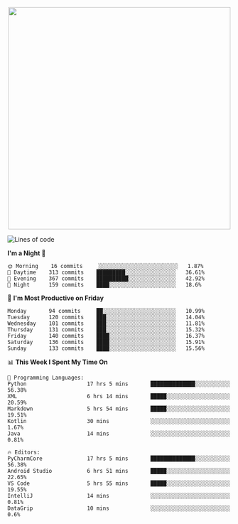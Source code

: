 <!--

[![Hits](https://hits.seeyoufarm.com/api/count/incr/badge.svg?url=https%3A%2F%2Fgithub.com/sangm1n)](https://hits.seeyoufarm.com) 
[![Repos Badge](https://badges.pufler.dev/repos/sangm1n)](https://badges.pufler.dev)
[![Github Badge](http://img.shields.io/badge/-github-black?style=flat-square&logo=github&logoColor=white&link=https:https://github.com/sangm1n/)](https://github.com/sangm1n/)
[![Netlify Badge](https://img.shields.io/badge/-TIL-00C7B7?style=flat-square&logo=Netlify&logoColor=white&link=https://sangminlog.netlify.com)](https://sangminlog.netlify.com)
[![Hugo Badge](https://img.shields.io/badge/-techblog-FF4088?style=flat-square&logo=Hugo&logoColor=white&link=https://sangm1n.github.io)](https://sangm1n.github.io)
[![Mail Badge](http://img.shields.io/badge/-mail-D14836?style=flat-square&logo=Gmail&logoColor=white&link=mailto:dltkd96als@naver.com)](mailto:dltkd96als@naver.com/)

![Lines of code](https://img.shields.io/badge/From%20Hello%20World%20I%27ve%20Written-3.9%20million%20lines%20of%20code-blue)
-->

<!--  -->

<p align="center">
  <a href="https://sangm1n.github.io/">
    <img src="https://user-images.githubusercontent.com/46131688/100516133-08bf3880-31c5-11eb-97ce-0548a7b3a35a.png" width="500">
  </a>
</p>

<!--START_SECTION:waka-->
![Lines of code](https://img.shields.io/badge/From%20Hello%20World%20I%27ve%20Written-5.5%20million%20lines%20of%20code-blue)

**I'm a Night 🦉** 

```text
🌞 Morning    16 commits     ░░░░░░░░░░░░░░░░░░░░░░░░░   1.87% 
🌆 Daytime    313 commits    █████████░░░░░░░░░░░░░░░░   36.61% 
🌃 Evening    367 commits    ██████████░░░░░░░░░░░░░░░   42.92% 
🌙 Night      159 commits    ████░░░░░░░░░░░░░░░░░░░░░   18.6%

```
📅 **I'm Most Productive on Friday** 

```text
Monday       94 commits     ██░░░░░░░░░░░░░░░░░░░░░░░   10.99% 
Tuesday      120 commits    ███░░░░░░░░░░░░░░░░░░░░░░   14.04% 
Wednesday    101 commits    ███░░░░░░░░░░░░░░░░░░░░░░   11.81% 
Thursday     131 commits    ███░░░░░░░░░░░░░░░░░░░░░░   15.32% 
Friday       140 commits    ████░░░░░░░░░░░░░░░░░░░░░   16.37% 
Saturday     136 commits    ████░░░░░░░░░░░░░░░░░░░░░   15.91% 
Sunday       133 commits    ████░░░░░░░░░░░░░░░░░░░░░   15.56%

```


📊 **This Week I Spent My Time On** 

```text
💬 Programming Languages: 
Python                   17 hrs 5 mins       ██████████████░░░░░░░░░░░   56.38% 
XML                      6 hrs 14 mins       █████░░░░░░░░░░░░░░░░░░░░   20.59% 
Markdown                 5 hrs 54 mins       █████░░░░░░░░░░░░░░░░░░░░   19.51% 
Kotlin                   30 mins             ░░░░░░░░░░░░░░░░░░░░░░░░░   1.67% 
Java                     14 mins             ░░░░░░░░░░░░░░░░░░░░░░░░░   0.81%

🔥 Editors: 
PyCharmCore              17 hrs 5 mins       ██████████████░░░░░░░░░░░   56.38% 
Android Studio           6 hrs 51 mins       █████░░░░░░░░░░░░░░░░░░░░   22.65% 
VS Code                  5 hrs 55 mins       █████░░░░░░░░░░░░░░░░░░░░   19.55% 
IntelliJ                 14 mins             ░░░░░░░░░░░░░░░░░░░░░░░░░   0.81% 
DataGrip                 10 mins             ░░░░░░░░░░░░░░░░░░░░░░░░░   0.6%

```


<!--END_SECTION:waka-->


<!--
**sangm1n/sangm1n** is a ✨ _special_ ✨ repository because its `README.md` (this file) appears on your GitHub profile.

Here are some ideas to get you started:

- 🔭 I’m currently working on ...
- 🌱 I’m currently learning ...
- 👯 I’m looking to collaborate on ...
- 🤔 I’m looking for help with ...
- 💬 Ask me about ...
- 📫 How to reach me: ...
- 😄 Pronouns: ...
- ⚡ Fun fact: ...

https://shields.io/
-->


